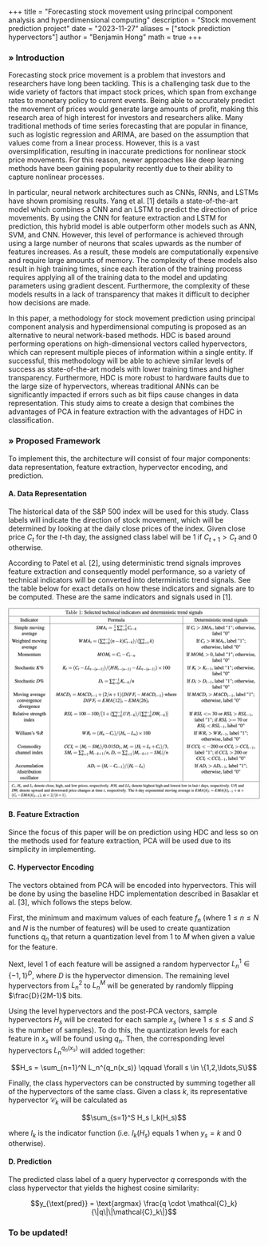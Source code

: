 +++
title = "Forecasting stock movement using principal component analysis and hyperdimensional computing"
description = "Stock movement prediction project"
date = "2023-11-27"
aliases = ["stock prediction hypervectors"]
author = "Benjamin Hong"
math = true
+++

### » Introduction
Forecasting stock price movement is a problem that investors and researchers have long been tackling. This is a challenging task due to the wide variety of factors that impact stock prices, which span from exchange rates to monetary policy to current events. Being able to accurately predict the movement of prices would generate large amounts of profit, making this research area of high interest for investors and researchers alike. Many traditional methods of time series forecasting that are popular in finance, such as logistic regression and ARIMA, are based on the assumption that values come from a linear process. However, this is a vast oversimplification, resulting in inaccurate predictions for nonlinear stock price movements. For this reason, newer approaches like deep learning methods have been gaining popularity recently due to their ability to capture nonlinear processes.

In particular, neural network architectures such as CNNs, RNNs, and LSTMs have shown promising results. Yang et al. [1] details a state-of-the-art model which combines a CNN and an LSTM to predict the direction of price movements. By using the CNN for feature extraction and LSTM for prediction, this hybrid model is able outperform other models such as ANN, SVM, and CNN. However, this level of performance is achieved through using a large number of neurons that scales upwards as the number of features increases. As a result, these models are computationally expensive and require large amounts of memory. The complexity of these models also result in high training times, since each iteration of the training process requires applying all of the training data to the model and updating parameters using gradient descent. Furthermore, the complexity of these models results in a lack of transparency that makes it difficult to decipher how decisions are made.

In this paper, a methodology for stock movement prediction using principal component analysis and hyperdimensional computing is proposed as an alternative to neural network-based methods. HDC is based around performing operations on high-dimensional vectors called hypervectors, which can represent multiple pieces of information within a single entity. If successful, this methodology will be able to achieve similar levels of success as state-of-the-art models with lower training times and higher transparency. Furthermore, HDC is more robust to hardware faults due to the large size of hypervectors, whereas traditional ANNs can be significantly impacted if errors such as bit flips cause changes in data representation. This study aims to create a design that combines the advantages of PCA in feature extraction with the advantages of HDC in classification.

### » Proposed Framework

To implement this, the architecture will consist of four major components: data representation, feature extraction, hypervector encoding, and prediction.

#### A. Data Representation

The historical data of the S&P 500 index will be used for this study. Class labels will indicate the direction of stock movement, which will be determined by looking at the daily close prices of the index. Given close price $C_t$ for the $t$-th day, the assigned class label will be $1$ if $C_{t+1} > C_t$ and $0$ otherwise.

According to Patel et al. [2], using deterministic trend signals improves feature extraction and consequently model performance, so a variety of technical indicators will be converted into deterministic trend signals. See the table below for exact details on how these indicators and signals are to be computed. These are the same indicators and signals used in [1].

![Table of indicators and signals](images/indicator-signal-table.png)

#### B. Feature Extraction
Since the focus of this paper will be on prediction using HDC and less so on the methods used for feature extraction, PCA will be used due to its simplicity in implementing.

#### C. Hypervector Encoding
The vectors obtained from PCA will be encoded into hypervectors. This will be done by using the baseline HDC implementation described in Basaklar et al. [3], which follows the steps below.

First, the minimum and maximum values of each feature $f_n$ (where $1 \leq n \leq N$ and $N$ is the number of features) will be used to create quantization functions $q_n$ that return a quantization level from $1$ to $M$ when given a value for the feature.

Next, level $1$ of each feature will be assigned a random hypervector $L_n^1 \in \{−1, 1\}^D$, where $D$ is the hypervector dimension. The remaining level hypervectors from $L_n^2$ to $L_n^M$ will be generated by randomly flipping $\frac{D}{2M-1}$ bits.

Using the level hypervectors and the post-PCA vectors, sample hypervectors $H_s$ will be created for each sample $x_s$ (where $1 \leq s \leq S$ and $S$ is the number of samples). To do this, the quantization levels for each feature in $x_s$ will be found using $q_n$. Then, the corresponding level hypervectors $L_n^{q_n(x_s)}$ will added together:

$$H_s = \sum_{n=1}^N L_n^{q_n(x_s)} \qquad \forall s \in \{1,2,\ldots,S\}$$

Finally, the class hypervectors can be constructed by summing together all of the hypervectors of the same class. Given a class $k$, its representative hypervector $\mathcal{C}_k$ will be calculated as

$$\sum_{s=1}^S H_s I_k(H_s)$$

where $I_k$ is the indicator function (i.e. $I_k(H_s)$ equals $1$ when $y_s=k$ and $0$ otherwise).

#### D. Prediction
The predicted class label of a query hypervector $q$ corresponds with the class hypervector that yields the highest cosine similarity:

$$y_{\text{pred}} = \text{argmax} \frac{q \cdot \mathcal{C}_k}{\|q\|\|\mathcal{C}_k\|}$$

### To be updated!